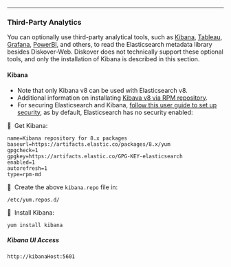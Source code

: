___
### Third-Party Analytics

You can optionally use third-party analytical tools, such as [Kibana](https://www.elastic.co/kibana), [Tableau](https://www.tableau.com), [Grafana](https://grafana.com), [PowerBI](https://www.microsoft.com/en-us/power-platform/products/power-bi), and others, to read the Elasticsearch metadata library besides Diskover-Web. Diskover does not technically support these optional tools, and only the installation of Kibana is described in this section.

#### Kibana

- Note that only Kibana v8 can be used with Elasticsearch v8.
- Additional information on installating [Kibava v8 via RPM repository](https://www.elastic.co/guide/en/kibana/8.14/rpm.html#rpm-repo).
- For securing Elasticsearch and Kibana, [follow this user guide to set up security](https://www.elastic.co/guide/en/elasticsearch/reference/8.15/secure-cluster.html), as by default, Elasticsearch has no security enabled: 

🔴 &nbsp;Get Kibana:
```
name=Kibana repository for 8.x packages
baseurl=https://artifacts.elastic.co/packages/8.x/yum
gpgcheck=1
gpgkey=https://artifacts.elastic.co/GPG-KEY-elasticsearch
enabled=1
autorefresh=1
type=rpm-md
```

🔴 &nbsp;Create the above `kibana.repo` file in:
```
/etc/yum.repos.d/ 
```

🔴 &nbsp;Install Kibana:
```
yum install kibana
```
##### Kibana UI Access

```
http://kibanaHost:5601
```
